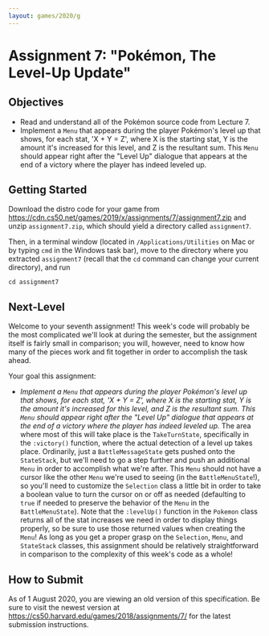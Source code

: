 ```yaml
---
layout: games/2020/g
---
```


# Assignment 7: "Pokémon, The Level-Up Update"

## Objectives

* Read and understand all of the Pokémon source code from Lecture 7.
* Implement a `Menu` that appears during the player Pokémon's level up that shows, for each stat, 'X + Y = Z', where X is the starting stat, Y is the amount it's increased for this level, and Z is the resultant sum. This `Menu` should appear right after the "Level Up" dialogue that appears at the end of a victory where the player has indeed leveled up.

## Getting Started

Download the distro code for your game from <https://cdn.cs50.net/games/2019/x/assignments/7/assignment7.zip> and unzip `assignment7.zip`, which should yield a directory called `assignment7`.

Then, in a terminal window (located in `/Applications/Utilities` on Mac or by typing
`cmd` in the Windows task bar), move to the directory where you extracted `assignment7`
(recall that the `cd` command can change your current directory), and run

```
cd assignment7
```

## Next-Level

Welcome to your seventh assignment! This week's code will probably be the most complicated we'll look at during the semester, but the assignment itself is fairly small in comparison; you will, however, need to know how many of the pieces work and fit together in order to accomplish the task ahead.

Your goal this assignment:

* *Implement a `Menu` that appears during the player Pokémon's level up that shows, for each stat, 'X + Y = Z', where X is the starting stat, Y is the amount it's increased for this level, and Z is the resultant sum. This `Menu` should appear right after the "Level Up" dialogue that appears at the end of a victory where the player has indeed leveled up.* The area where most of this will take place is the `TakeTurnState`, specifically in the `:victory()` function, where the actual detection of a level up takes place. Ordinarily, just a `BattleMessageState` gets pushed onto the `StateStack`, but we'll need to go a step further and push an additional `Menu` in order to accomplish what we're after. This `Menu` should not have a cursor like the other `Menu` we're used to seeing (in the `BattleMenuState`!), so you'll need to customize the `Selection` class a little bit in order to take a boolean value to turn the cursor on or off as needed (defaulting to `true` if needed to preserve the behavior of the `Menu` in the `BattleMenuState`). Note that the `:levelUp()` function in the `Pokemon` class returns all of the stat increases we need in order to display things properly, so be sure to use those returned values when creating the `Menu`! As long as you get a proper grasp on the `Selection`, `Menu`, and `StateStack` classes, this assignment should be relatively straightforward in comparison to the complexity of this week's code as a whole!

## How to Submit

As of 1 August 2020, you are viewing an old version of this specification. Be sure to visit the newest version at https://cs50.harvard.edu/games/2018/assignments/7/ for the latest submission instructions.
